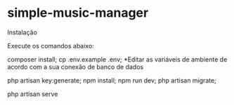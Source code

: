 # simple-music-manager

Instalação

Execute os comandos abaixo:

composer install;
cp .env.example .env;
*Editar as variáveis de ambiente de acordo com a sua conexão de banco de dados

php artisan key:generate;
npm install;
npm run dev;
php artisan migrate;

php artisan serve




